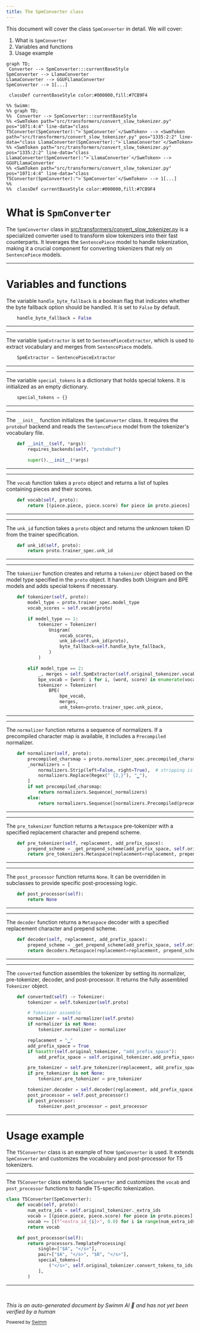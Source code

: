 ```yaml
---
title: The SpmConverter class
---
```

This document will cover the class <SwmToken path="src/transformers/convert_slow_tokenizer.py" pos="1071:4:4" line-data="class T5Converter(SpmConverter):">`SpmConverter`</SwmToken> in detail. We will cover:

1. What is <SwmToken path="src/transformers/convert_slow_tokenizer.py" pos="1071:4:4" line-data="class T5Converter(SpmConverter):">`SpmConverter`</SwmToken>
2. Variables and functions
3. Usage example

```mermaid
graph TD;
 Converter --> SpmConverter:::currentBaseStyle
SpmConverter --> LlamaConverter
LlamaConverter --> GGUFLlamaConverter
SpmConverter --> 1[...]

 classDef currentBaseStyle color:#000000,fill:#7CB9F4

%% Swimm:
%% graph TD;
%%  Converter --> SpmConverter:::currentBaseStyle
%% <SwmToken path="src/transformers/convert_slow_tokenizer.py" pos="1071:4:4" line-data="class T5Converter(SpmConverter):">`SpmConverter`</SwmToken> --> <SwmToken path="src/transformers/convert_slow_tokenizer.py" pos="1335:2:2" line-data="class LlamaConverter(SpmConverter):">`LlamaConverter`</SwmToken>
%% <SwmToken path="src/transformers/convert_slow_tokenizer.py" pos="1335:2:2" line-data="class LlamaConverter(SpmConverter):">`LlamaConverter`</SwmToken> --> GGUFLlamaConverter
%% <SwmToken path="src/transformers/convert_slow_tokenizer.py" pos="1071:4:4" line-data="class T5Converter(SpmConverter):">`SpmConverter`</SwmToken> --> 1[...]
%% 
%%  classDef currentBaseStyle color:#000000,fill:#7CB9F4
```

# What is <SwmToken path="src/transformers/convert_slow_tokenizer.py" pos="1071:4:4" line-data="class T5Converter(SpmConverter):">`SpmConverter`</SwmToken>

The <SwmToken path="src/transformers/convert_slow_tokenizer.py" pos="1071:4:4" line-data="class T5Converter(SpmConverter):">`SpmConverter`</SwmToken> class in <SwmPath>[src/transformers/convert_slow_tokenizer.py](src/transformers/convert_slow_tokenizer.py)</SwmPath> is a specialized converter used to transform slow tokenizers into their fast counterparts. It leverages the <SwmToken path="src/transformers/convert_slow_tokenizer.py" pos="18:16:16" line-data="All the conversions are grouped here to gather SentencePiece dependencies outside of the fast tokenizers files and">`SentencePiece`</SwmToken> model to handle tokenization, making it a crucial component for converting tokenizers that rely on <SwmToken path="src/transformers/convert_slow_tokenizer.py" pos="18:16:16" line-data="All the conversions are grouped here to gather SentencePiece dependencies outside of the fast tokenizers files and">`SentencePiece`</SwmToken> models.

<SwmSnippet path="/src/transformers/convert_slow_tokenizer.py" line="533">

---

# Variables and functions

The variable <SwmToken path="src/transformers/convert_slow_tokenizer.py" pos="533:1:1" line-data="    handle_byte_fallback = False">`handle_byte_fallback`</SwmToken> is a boolean flag that indicates whether the byte fallback option should be handled. It is set to `False` by default.

```python
    handle_byte_fallback = False
```

---

</SwmSnippet>

<SwmSnippet path="/src/transformers/convert_slow_tokenizer.py" line="534">

---

The variable <SwmToken path="src/transformers/convert_slow_tokenizer.py" pos="534:1:1" line-data="    SpmExtractor = SentencePieceExtractor">`SpmExtractor`</SwmToken> is set to <SwmToken path="src/transformers/convert_slow_tokenizer.py" pos="534:5:5" line-data="    SpmExtractor = SentencePieceExtractor">`SentencePieceExtractor`</SwmToken>, which is used to extract vocabulary and merges from <SwmToken path="src/transformers/convert_slow_tokenizer.py" pos="18:16:16" line-data="All the conversions are grouped here to gather SentencePiece dependencies outside of the fast tokenizers files and">`SentencePiece`</SwmToken> models.

```python
    SpmExtractor = SentencePieceExtractor
```

---

</SwmSnippet>

<SwmSnippet path="/src/transformers/convert_slow_tokenizer.py" line="535">

---

The variable <SwmToken path="src/transformers/convert_slow_tokenizer.py" pos="535:1:1" line-data="    special_tokens = {}">`special_tokens`</SwmToken> is a dictionary that holds special tokens. It is initialized as an empty dictionary.

```python
    special_tokens = {}
```

---

</SwmSnippet>

<SwmSnippet path="/src/transformers/convert_slow_tokenizer.py" line="537">

---

The <SwmToken path="src/transformers/convert_slow_tokenizer.py" pos="537:3:3" line-data="    def __init__(self, *args):">`__init__`</SwmToken> function initializes the <SwmToken path="src/transformers/convert_slow_tokenizer.py" pos="1071:4:4" line-data="class T5Converter(SpmConverter):">`SpmConverter`</SwmToken> class. It requires the <SwmToken path="src/transformers/convert_slow_tokenizer.py" pos="538:7:7" line-data="        requires_backends(self, &quot;protobuf&quot;)">`protobuf`</SwmToken> backend and reads the <SwmToken path="src/transformers/convert_slow_tokenizer.py" pos="18:16:16" line-data="All the conversions are grouped here to gather SentencePiece dependencies outside of the fast tokenizers files and">`SentencePiece`</SwmToken> model from the tokenizer's vocabulary file.

```python
    def __init__(self, *args):
        requires_backends(self, "protobuf")

        super().__init__(*args)

```

---

</SwmSnippet>

<SwmSnippet path="/src/transformers/convert_slow_tokenizer.py" line="558">

---

The <SwmToken path="src/transformers/convert_slow_tokenizer.py" pos="558:3:3" line-data="    def vocab(self, proto):">`vocab`</SwmToken> function takes a <SwmToken path="src/transformers/convert_slow_tokenizer.py" pos="558:8:8" line-data="    def vocab(self, proto):">`proto`</SwmToken> object and returns a list of tuples containing pieces and their scores.

```python
    def vocab(self, proto):
        return [(piece.piece, piece.score) for piece in proto.pieces]

```

---

</SwmSnippet>

<SwmSnippet path="/src/transformers/convert_slow_tokenizer.py" line="561">

---

The <SwmToken path="src/transformers/convert_slow_tokenizer.py" pos="561:3:3" line-data="    def unk_id(self, proto):">`unk_id`</SwmToken> function takes a <SwmToken path="src/transformers/convert_slow_tokenizer.py" pos="561:8:8" line-data="    def unk_id(self, proto):">`proto`</SwmToken> object and returns the unknown token ID from the trainer specification.

```python
    def unk_id(self, proto):
        return proto.trainer_spec.unk_id
```

---

</SwmSnippet>

<SwmSnippet path="/src/transformers/convert_slow_tokenizer.py" line="564">

---

The <SwmToken path="src/transformers/convert_slow_tokenizer.py" pos="564:3:3" line-data="    def tokenizer(self, proto):">`tokenizer`</SwmToken> function creates and returns a <SwmToken path="src/transformers/convert_slow_tokenizer.py" pos="564:3:3" line-data="    def tokenizer(self, proto):">`tokenizer`</SwmToken> object based on the model type specified in the <SwmToken path="src/transformers/convert_slow_tokenizer.py" pos="564:8:8" line-data="    def tokenizer(self, proto):">`proto`</SwmToken> object. It handles both Unigram and BPE models and adds special tokens if necessary.

```python
    def tokenizer(self, proto):
        model_type = proto.trainer_spec.model_type
        vocab_scores = self.vocab(proto)

        if model_type == 1:
            tokenizer = Tokenizer(
                Unigram(
                    vocab_scores,
                    unk_id=self.unk_id(proto),
                    byte_fallback=self.handle_byte_fallback,
                )
            )

        elif model_type == 2:
            _, merges = self.SpmExtractor(self.original_tokenizer.vocab_file).extract(vocab_scores)
            bpe_vocab = {word: i for i, (word, score) in enumerate(vocab_scores)}
            tokenizer = Tokenizer(
                BPE(
                    bpe_vocab,
                    merges,
                    unk_token=proto.trainer_spec.unk_piece,
```

---

</SwmSnippet>

<SwmSnippet path="/src/transformers/convert_slow_tokenizer.py" line="635">

---

The <SwmToken path="src/transformers/convert_slow_tokenizer.py" pos="635:3:3" line-data="    def normalizer(self, proto):">`normalizer`</SwmToken> function returns a sequence of normalizers. If a precompiled character map is available, it includes a <SwmToken path="src/transformers/convert_slow_tokenizer.py" pos="644:10:10" line-data="            return normalizers.Sequence([normalizers.Precompiled(precompiled_charsmap)] + _normalizers)">`Precompiled`</SwmToken> normalizer.

```python
    def normalizer(self, proto):
        precompiled_charsmap = proto.normalizer_spec.precompiled_charsmap
        _normalizers = [
            normalizers.Strip(left=False, right=True),  # stripping is important
            normalizers.Replace(Regex(" {2,}"), "▁"),
        ]
        if not precompiled_charsmap:
            return normalizers.Sequence(_normalizers)
        else:
            return normalizers.Sequence([normalizers.Precompiled(precompiled_charsmap)] + _normalizers)
```

---

</SwmSnippet>

<SwmSnippet path="/src/transformers/convert_slow_tokenizer.py" line="646">

---

The <SwmToken path="src/transformers/convert_slow_tokenizer.py" pos="646:3:3" line-data="    def pre_tokenizer(self, replacement, add_prefix_space):">`pre_tokenizer`</SwmToken> function returns a <SwmToken path="src/transformers/convert_slow_tokenizer.py" pos="648:5:5" line-data="        return pre_tokenizers.Metaspace(replacement=replacement, prepend_scheme=prepend_scheme)">`Metaspace`</SwmToken> pre-tokenizer with a specified replacement character and prepend scheme.

```python
    def pre_tokenizer(self, replacement, add_prefix_space):
        prepend_scheme = _get_prepend_scheme(add_prefix_space, self.original_tokenizer)
        return pre_tokenizers.Metaspace(replacement=replacement, prepend_scheme=prepend_scheme)
```

---

</SwmSnippet>

<SwmSnippet path="/src/transformers/convert_slow_tokenizer.py" line="650">

---

The <SwmToken path="src/transformers/convert_slow_tokenizer.py" pos="650:3:3" line-data="    def post_processor(self):">`post_processor`</SwmToken> function returns `None`. It can be overridden in subclasses to provide specific post-processing logic.

```python
    def post_processor(self):
        return None
```

---

</SwmSnippet>

<SwmSnippet path="/src/transformers/convert_slow_tokenizer.py" line="653">

---

The <SwmToken path="src/transformers/convert_slow_tokenizer.py" pos="653:3:3" line-data="    def decoder(self, replacement, add_prefix_space):">`decoder`</SwmToken> function returns a <SwmToken path="src/transformers/convert_slow_tokenizer.py" pos="655:5:5" line-data="        return decoders.Metaspace(replacement=replacement, prepend_scheme=prepend_scheme)">`Metaspace`</SwmToken> decoder with a specified replacement character and prepend scheme.

```python
    def decoder(self, replacement, add_prefix_space):
        prepend_scheme = _get_prepend_scheme(add_prefix_space, self.original_tokenizer)
        return decoders.Metaspace(replacement=replacement, prepend_scheme=prepend_scheme)
```

---

</SwmSnippet>

<SwmSnippet path="/src/transformers/convert_slow_tokenizer.py" line="657">

---

The <SwmToken path="src/transformers/convert_slow_tokenizer.py" pos="657:3:3" line-data="    def converted(self) -&gt; Tokenizer:">`converted`</SwmToken> function assembles the tokenizer by setting its normalizer, pre-tokenizer, decoder, and post-processor. It returns the fully assembled <SwmToken path="src/transformers/convert_slow_tokenizer.py" pos="657:10:10" line-data="    def converted(self) -&gt; Tokenizer:">`Tokenizer`</SwmToken> object.

```python
    def converted(self) -> Tokenizer:
        tokenizer = self.tokenizer(self.proto)

        # Tokenizer assemble
        normalizer = self.normalizer(self.proto)
        if normalizer is not None:
            tokenizer.normalizer = normalizer

        replacement = "▁"
        add_prefix_space = True
        if hasattr(self.original_tokenizer, "add_prefix_space"):
            add_prefix_space = self.original_tokenizer.add_prefix_space

        pre_tokenizer = self.pre_tokenizer(replacement, add_prefix_space)
        if pre_tokenizer is not None:
            tokenizer.pre_tokenizer = pre_tokenizer

        tokenizer.decoder = self.decoder(replacement, add_prefix_space)
        post_processor = self.post_processor()
        if post_processor:
            tokenizer.post_processor = post_processor
```

---

</SwmSnippet>

# Usage example

The <SwmToken path="src/transformers/convert_slow_tokenizer.py" pos="1071:2:2" line-data="class T5Converter(SpmConverter):">`T5Converter`</SwmToken> class is an example of how <SwmToken path="src/transformers/convert_slow_tokenizer.py" pos="1071:4:4" line-data="class T5Converter(SpmConverter):">`SpmConverter`</SwmToken> is used. It extends <SwmToken path="src/transformers/convert_slow_tokenizer.py" pos="1071:4:4" line-data="class T5Converter(SpmConverter):">`SpmConverter`</SwmToken> and customizes the vocabulary and post-processor for T5 tokenizers.

<SwmSnippet path="/src/transformers/convert_slow_tokenizer.py" line="1071">

---

The <SwmToken path="src/transformers/convert_slow_tokenizer.py" pos="1071:2:2" line-data="class T5Converter(SpmConverter):">`T5Converter`</SwmToken> class extends <SwmToken path="src/transformers/convert_slow_tokenizer.py" pos="1071:4:4" line-data="class T5Converter(SpmConverter):">`SpmConverter`</SwmToken> and customizes the <SwmToken path="src/transformers/convert_slow_tokenizer.py" pos="1072:3:3" line-data="    def vocab(self, proto):">`vocab`</SwmToken> and <SwmToken path="src/transformers/convert_slow_tokenizer.py" pos="1078:3:3" line-data="    def post_processor(self):">`post_processor`</SwmToken> functions to handle T5-specific tokenization.

```python
class T5Converter(SpmConverter):
    def vocab(self, proto):
        num_extra_ids = self.original_tokenizer._extra_ids
        vocab = [(piece.piece, piece.score) for piece in proto.pieces]
        vocab += [(f"<extra_id_{i}>", 0.0) for i in range(num_extra_ids - 1, -1, -1)]
        return vocab

    def post_processor(self):
        return processors.TemplateProcessing(
            single=["$A", "</s>"],
            pair=["$A", "</s>", "$B", "</s>"],
            special_tokens=[
                ("</s>", self.original_tokenizer.convert_tokens_to_ids("</s>")),
            ],
        )
```

---

</SwmSnippet>

&nbsp;

*This is an auto-generated document by Swimm AI 🌊 and has not yet been verified by a human*

<SwmMeta version="3.0.0" repo-id="Z2l0aHViJTNBJTNBdHJhbnNmb3JtZXJzJTNBJTNBc2h1anV1dQ==" repo-name="transformers" doc-type="general-class"><sup>Powered by [Swimm](/)</sup></SwmMeta>
